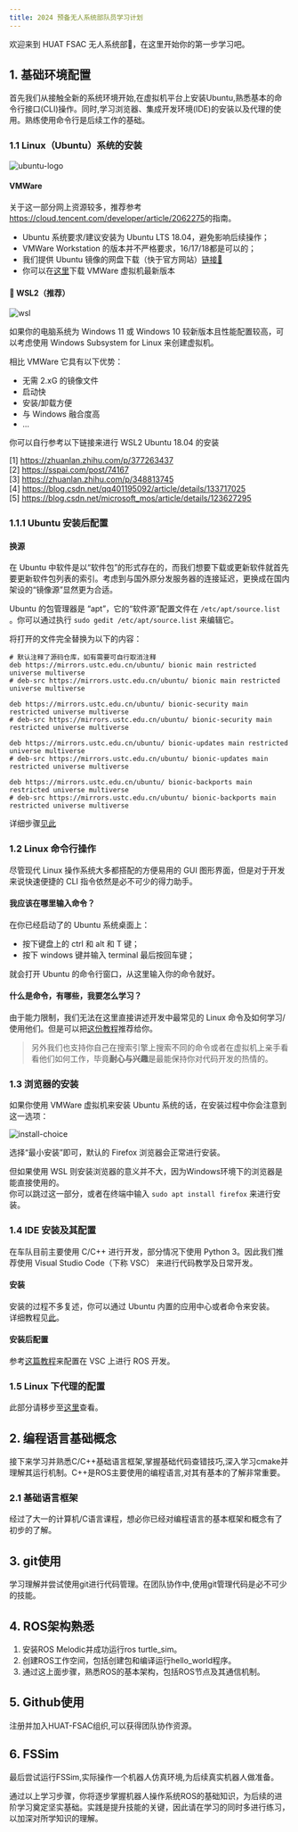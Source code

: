 ```yaml
---
title: 2024 预备无人系统部队员学习计划
---
```


欢迎来到 HUAT FSAC 无人系统部👏，在这里开始你的第一步学习吧。  


## 1. 基础环境配置

首先我们从接触全新的系统环境开始,在虚拟机平台上安装Ubuntu,熟悉基本的命令行接口(CLI)操作。同时,学习浏览器、集成开发环境(IDE)的安装以及代理的使用。熟练使用命令行是后续工作的基础。

### 1.1 Linux（Ubuntu）系统的安装

![ubuntu-logo](./../../assets/images/2024-learning-roadmap/ubuntu-logo.webp)

#### VMWare

关于这一部分网上资源较多，推荐参考<https://cloud.tencent.com/developer/article/2062275>的指南。


- Ubuntu 系统要求/建议安装为 Ubuntu LTS 18.04，避免影响后续操作；
- VMWare Workstation 的版本并不严格要求，16/17/18都是可以的；
- 我们提供 Ubuntu 镜像的网盘下载（快于官方网站）[链接🔗](https://www.123pan.com/s/Cff7Vv-mQ6nH.html) 
- 你可以在[这里](https://www.vmware.com/go/getworkstation-win)下载 VMWare 虚拟机最新版本

#### 🌟 WSL2（推荐）

![wsl](./../../assets/images/2024-learning-roadmap/wsl.png)

如果你的电脑系统为 Windows 11 或 Windows 10 较新版本且性能配置较高，可以考虑使用 Windows Subsystem for Linux 来创建虚拟机。

相比 VMWare 它具有以下优势：
- 无需 2.xG 的镜像文件
- 启动快
- 安装/卸载方便
- 与 Windows 融合度高
- ...

你可以自行参考以下链接来进行 WSL2 Ubuntu 18.04 的安装

[1] <https://zhuanlan.zhihu.com/p/377263437>  
[2] <https://sspai.com/post/74167>  
[3] <https://zhuanlan.zhihu.com/p/348813745>  
[4] <https://blog.csdn.net/qq401195092/article/details/133717025>  
[5] <https://blog.csdn.net/microsoft_mos/article/details/123627295>  

### 1.1.1 Ubuntu 安装后配置

#### 换源

在 Ubuntu 中软件是以“软件包”的形式存在的，而我们想要下载或更新软件就首先要更新软件包列表的索引。考虑到与国外原分发服务器的连接延迟，更换成在国内架设的“镜像源”显然更为合适。

Ubuntu 的包管理器是 “apt”，它的“软件源”配置文件在 `/etc/apt/source.list` 。你可以通过执行 `sudo gedit /etc/apt/source.list` 来编辑它。

将打开的文件完全替换为以下的内容：

```text
# 默认注释了源码仓库，如有需要可自行取消注释
deb https://mirrors.ustc.edu.cn/ubuntu/ bionic main restricted universe multiverse
# deb-src https://mirrors.ustc.edu.cn/ubuntu/ bionic main restricted universe multiverse

deb https://mirrors.ustc.edu.cn/ubuntu/ bionic-security main restricted universe multiverse
# deb-src https://mirrors.ustc.edu.cn/ubuntu/ bionic-security main restricted universe multiverse

deb https://mirrors.ustc.edu.cn/ubuntu/ bionic-updates main restricted universe multiverse
# deb-src https://mirrors.ustc.edu.cn/ubuntu/ bionic-updates main restricted universe multiverse

deb https://mirrors.ustc.edu.cn/ubuntu/ bionic-backports main restricted universe multiverse
# deb-src https://mirrors.ustc.edu.cn/ubuntu/ bionic-backports main restricted universe multiverse

```

详细步骤[见此](https://mirrors.ustc.edu.cn/help/ubuntu.html)

### 1.2 Linux 命令行操作

尽管现代 Linux 操作系统大多都搭配的方便易用的 GUI 图形界面，但是对于开发来说快速便捷的 CLI 指令依然是必不可少的得力助手。

#### 我应该在哪里输入命令？

在你已经启动了的 Ubuntu 系统桌面上：

- 按下键盘上的 ctrl 和 alt 和 T 键；
- 按下 windows 键并输入 terminal 最后按回车键；

就会打开 Ubuntu 的命令行窗口，从这里输入你的命令就好。

#### 什么是命令，有哪些，我要怎么学习？

由于能力限制，我们无法在这里直接讲述开发中最常见的 Linux 命令及如何学习/使用他们。但是可以把[这份教程](https://www.freecodecamp.org/chinese/news/command-line-for-beginners/)推荐给你。


> 另外我们也支持你自己在搜索引擎上搜索不同的命令或者在虚拟机上亲手看看他们如何工作，毕竟**耐心与兴趣**是最能保持你对代码开发的热情的。

### 1.3 浏览器的安装

如果你使用 VMWare 虚拟机来安装 Ubuntu 系统的话，在安装过程中你会注意到这一选项：

![install-choice](./../../assets/images/2024-learning-roadmap/install-choice.png)

选择“最小安装”即可，默认的 Firefox 浏览器会正常进行安装。

但如果使用 WSL 则安装浏览器的意义并不大，因为Windows环境下的浏览器是能直接使用的。  
你可以跳过这一部分，或者在终端中输入 `sudo apt install firefox` 来进行安装。

### 1.4 IDE 安装及其配置

在车队目前主要使用 C/C++ 进行开发，部分情况下使用 Python 3。因此我们推荐使用 Visual Studio Code（下称 VSC） 来进行代码教学及日常开发。

#### 安装

安装的过程不多复述，你可以通过 Ubuntu 内置的应用中心或者命令来安装。  
详细教程见[此](https://zhuanlan.zhihu.com/p/430939275)。

#### 安装后配置

参考[这篇教程](./综合/ros-vsc-setup)来配置在 VSC 上进行 ROS 开发。

### 1.5 Linux 下代理的配置

此部分请移步至[这里](https://huat-fsac.eu.org/docs/%E7%BB%BC%E5%90%88/setting-up-proxy-on-linux/)查看。

## 2. 编程语言基础概念

接下来学习并熟悉C/C++基础语言框架,掌握基础代码查错技巧,深入学习cmake并理解其运行机制。C++是ROS主要使用的编程语言,对其有基本的了解非常重要。

### 2.1 基础语言框架

经过了大一的计算机/C语言课程，想必你已经对编程语言的基本框架和概念有了初步的了解。


## 3. git使用

学习理解并尝试使用git进行代码管理。在团队协作中,使用git管理代码是必不可少的技能。

## 4. ROS架构熟悉

1. 安装ROS Melodic并成功运行ros turtle_sim。
2. 创建ROS工作空间，包括创建包和编译运行hello_world程序。
3. 通过这上面步骤，熟悉ROS的基本架构，包括ROS节点及其通信机制。

## 5. Github使用 

注册并加入HUAT-FSAC组织,可以获得团队协作资源。

## 6. FSSim

最后尝试运行FSSim,实际操作一个机器人仿真环境,为后续真实机器人做准备。

通过以上学习步骤，你将逐步掌握机器人操作系统ROS的基础知识，为后续的进阶学习奠定坚实基础。实践是提升技能的关键，因此请在学习的同时多进行练习，以加深对所学知识的理解。

